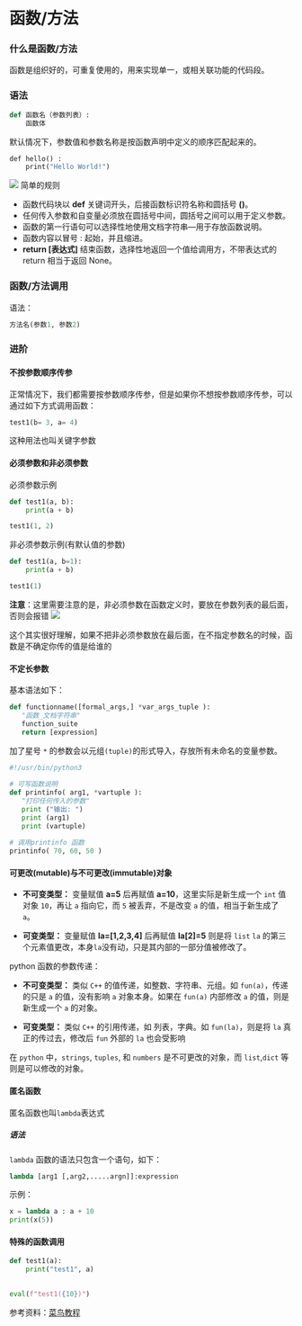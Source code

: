 # 函数/方法

### 什么是函数/方法
 
函数是组织好的，可重复使用的，用来实现单一，或相关联功能的代码段。

### 语法

```python
def 函数名（参数列表）:
    函数体
```

默认情况下，参数值和参数名称是按函数声明中定义的顺序匹配起来的。

```python
def hello() :  
    print("Hello World!")
```


![](https://syske-pic-bed.oss-cn-hangzhou.aliyuncs.com/imgs/20240524160506.png)
简单的规则

- 函数代码块以 **def** 关键词开头，后接函数标识符名称和圆括号 **()**。
- 任何传入参数和自变量必须放在圆括号中间，圆括号之间可以用于定义参数。
- 函数的第一行语句可以选择性地使用文档字符串—用于存放函数说明。
- 函数内容以冒号 : 起始，并且缩进。
- **return \[表达式]** 结束函数，选择性地返回一个值给调用方，不带表达式的 return 相当于返回 None。

### 函数/方法调用

语法：

```python
方法名(参数1, 参数2)
```


### 进阶

#### 不按参数顺序传参

正常情况下，我们都需要按参数顺序传参，但是如果你不想按参数顺序传参，可以通过如下方式调用函数：

```python
test1(b= 3, a= 4)
```

这种用法也叫关键字参数

#### 必须参数和非必须参数

必须参数示例
```python
def test1(a, b):
    print(a + b)

test1(1, 2)
```

非必须参数示例(有默认值的参数)
```python
def test1(a, b=1):
    print(a + b)

test1(1)
```

**注意**：这里需要注意的是，非必须参数在函数定义时，要放在参数列表的最后面，否则会报错
![](https://syske-pic-bed.oss-cn-hangzhou.aliyuncs.com/imgs/20240524161605.png)

这个其实很好理解，如果不把非必须参数放在最后面，在不指定参数名的时候，函数是不确定你传的值是给谁的

#### 不定长参数

基本语法如下：

```python 
def functionname([formal_args,] *var_args_tuple ):
   "函数_文档字符串"
   function_suite
   return [expression]
```

加了星号 `*` 的参数会以元组`(tuple)`的形式导入，存放所有未命名的变量参数。

```python
#!/usr/bin/python3
  
# 可写函数说明
def printinfo( arg1, *vartuple ):
   "打印任何传入的参数"
   print ("输出: ")
   print (arg1)
   print (vartuple)
 
# 调用printinfo 函数
printinfo( 70, 60, 50 )
```
#### 可更改(mutable)与不可更改(immutable)对象

- **不可变类型：** 变量赋值 **a=5** 后再赋值 **a=10**，这里实际是新生成一个 `int` 值对象 `10`，再让 `a` 指向它，而 `5` 被丢弃，不是改变 `a` 的值，相当于新生成了 `a`。
    
- **可变类型：** 变量赋值 **la=\[1,2,3,4\]** 后再赋值 **la\[2\]=5** 则是将 `list` `la` 的第三个元素值更改，本身`la`没有动，只是其内部的一部分值被修改了。
    

python 函数的参数传递：

- **不可变类型：** 类似 `C++` 的值传递，如整数、字符串、元组。如 `fun(a)`，传递的只是 `a` 的值，没有影响 `a` 对象本身。如果在 `fun(a)` 内部修改 `a` 的值，则是新生成一个 `a` 的对象。
    
- **可变类型：** 类似 `C++` 的引用传递，如 列表，字典。如 `fun(la)`，则是将 `la` 真正的传过去，修改后 `fun` 外部的 `la` 也会受影响

在 `python` 中，`strings`, `tuples`, 和 `numbers` 是不可更改的对象，而 `list`,`dict` 等则是可以修改的对象。

#### 匿名函数

匿名函数也叫`lambda`表达式

##### 语法

`lambda` 函数的语法只包含一个语句，如下：

```python
lambda [arg1 [,arg2,.....argn]]:expression
```

示例：

```python
x = lambda a : a + 10 
print(x(5))
```

#### 特殊的函数调用

```python
def test1(a):
    print("test1", a)
    

eval(f"test1({10})")
```

参考资料：[菜鸟教程](https://www.runoob.com/python3/python3-function.html)